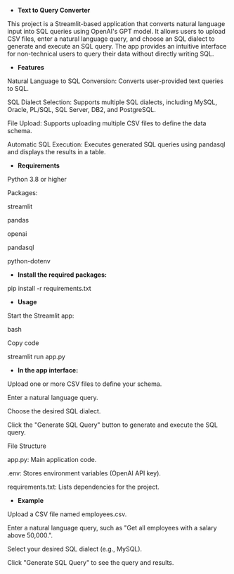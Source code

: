 *   **Text to Query Converter**

This project is a Streamlit-based application that converts natural language input into SQL queries using OpenAI's GPT model. It allows users to upload CSV files, enter a natural language query, and choose an SQL dialect to generate and execute an SQL query. The app provides an intuitive interface for non-technical users to query their data without directly writing SQL.

  

*   **Features**

Natural Language to SQL Conversion: Converts user-provided text queries to SQL.

SQL Dialect Selection: Supports multiple SQL dialects, including MySQL, Oracle, PL/SQL, SQL Server, DB2, and PostgreSQL.

File Upload: Supports uploading multiple CSV files to define the data schema.

Automatic SQL Execution: Executes generated SQL queries using pandasql and displays the results in a table.

*   **Requirements**

Python 3.8 or higher

Packages:

streamlit

pandas

openai

pandasql

python-dotenv

  

*   **Install the required packages:**

pip install -r requirements.txt

  

*   **Usage**

Start the Streamlit app:

bash

Copy code

streamlit run app.py

  

*   **In the app interface:**

Upload one or more CSV files to define your schema.

Enter a natural language query.

Choose the desired SQL dialect.

Click the "Generate SQL Query" button to generate and execute the SQL query.

File Structure

app.py: Main application code.

.env: Stores environment variables (OpenAI API key).

requirements.txt: Lists dependencies for the project.

  

*   **Example**

Upload a CSV file named employees.csv.

Enter a natural language query, such as "Get all employees with a salary above 50,000.".

Select your desired SQL dialect (e.g., MySQL).

Click "Generate SQL Query" to see the query and results.
